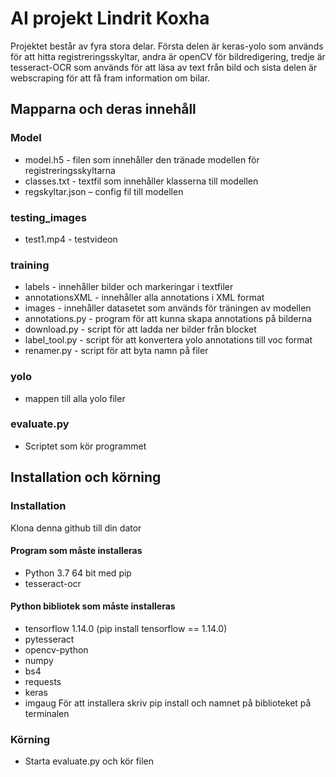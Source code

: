 # AI projekt Lindrit Koxha

Projektet består av fyra stora delar. 
Första delen är keras-yolo som används för att hitta registreringsskyltar, andra är openCV för bildredigering, 
tredje är tesseract-OCR som används för att läsa av text från bild och sista delen är webscraping för att få fram information om bilar.

## Mapparna och deras innehåll
### Model
- model.h5 - filen som innehåller den tränade modellen för registreringsskyltarna      
- classes.txt - textfil som innehåller klasserna till modellen       
- regskyltar.json – config fil till modellen    
### testing_images
- test1.mp4 - testvideon
### training
- labels - innehåller bilder och markeringar i textfiler
- annotationsXML - innehåller alla annotations i XML format
- images - innehåller datasetet som används för träningen av modellen
- annotations.py - program för att kunna skapa annotations på bilderna
- download.py - script för att ladda ner bilder från blocket
- label_tool.py - script för att konvertera yolo annotations till voc format
- renamer.py - script för att byta namn på filer
### yolo
- mappen till alla yolo filer
### evaluate.py
- Scriptet som kör programmet
## Installation och körning
### Installation
Klona denna github till din dator
#### Program som måste installeras
- Python 3.7 64 bit med pip
- tesseract-ocr
#### Python bibliotek som måste installeras
- tensorflow 1.14.0 (pip install tensorflow == 1.14.0)
- pytesseract
- opencv-python 
- numpy 
- bs4  
- requests 
- keras 
- imgaug 
För att installera skriv pip install och namnet på biblioteket på terminalen
### Körning
- Starta evaluate.py och kör filen

